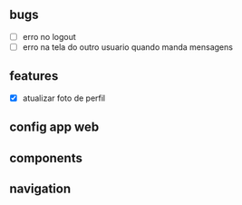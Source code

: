 ## bugs

- [ ] erro no logout
- [ ] erro na tela do outro usuario quando manda mensagens

## features

- [x] atualizar foto de perfil

## config app web

## components

## navigation
